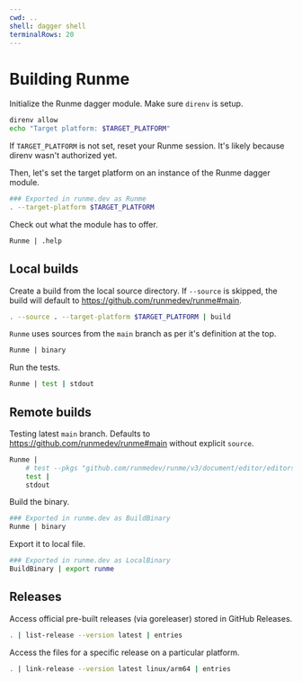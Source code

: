 ```yaml
---
cwd: ..
shell: dagger shell
terminalRows: 20
---
```


# Building Runme

Initialize the Runme dagger module. Make sure `direnv` is setup.

```sh {"interpreter":"bash","terminalRows":"4"}
direnv allow
echo "Target platform: $TARGET_PLATFORM"
```

If `TARGET_PLATFORM` is not set, reset your Runme session. It's likely because direnv wasn't authorized yet.

Then, let's set the target platform on an instance of the Runme dagger module.

```sh {"name":"Runme"}
### Exported in runme.dev as Runme
. --target-platform $TARGET_PLATFORM
```

Check out what the module has to offer.

```sh
Runme | .help
```

## Local builds

Create a build from the local source directory. If `--source` is skipped, the build will default to https://github.com/runmedev/runme#main.

```sh
. --source . --target-platform $TARGET_PLATFORM | build
```

`Runme` uses sources from the `main` branch as per it's definition at the top.

```sh
Runme | binary
```

Run the tests.

```sh
Runme | test | stdout
```

## Remote builds

Testing latest `main` branch. Defaults to https://github.com/runmedev/runme#main without explicit `source`.

```sh
Runme |
    # test --pkgs "github.com/runmedev/runme/v3/document/editor/editorservice" |
    test |
    stdout
```

Build the binary.

```sh {"name":"BuildBinary"}
### Exported in runme.dev as BuildBinary
Runme | binary
```

Export it to local file.

```sh {"name":"LocalBinary"}
### Exported in runme.dev as LocalBinary
BuildBinary | export runme
```

## Releases

Access official pre-built releases (via goreleaser) stored in GitHub Releases.

```sh
. | list-release --version latest | entries
```

Access the files for a specific release on a particular platform.

```sh
. | link-release --version latest linux/arm64 | entries
```
